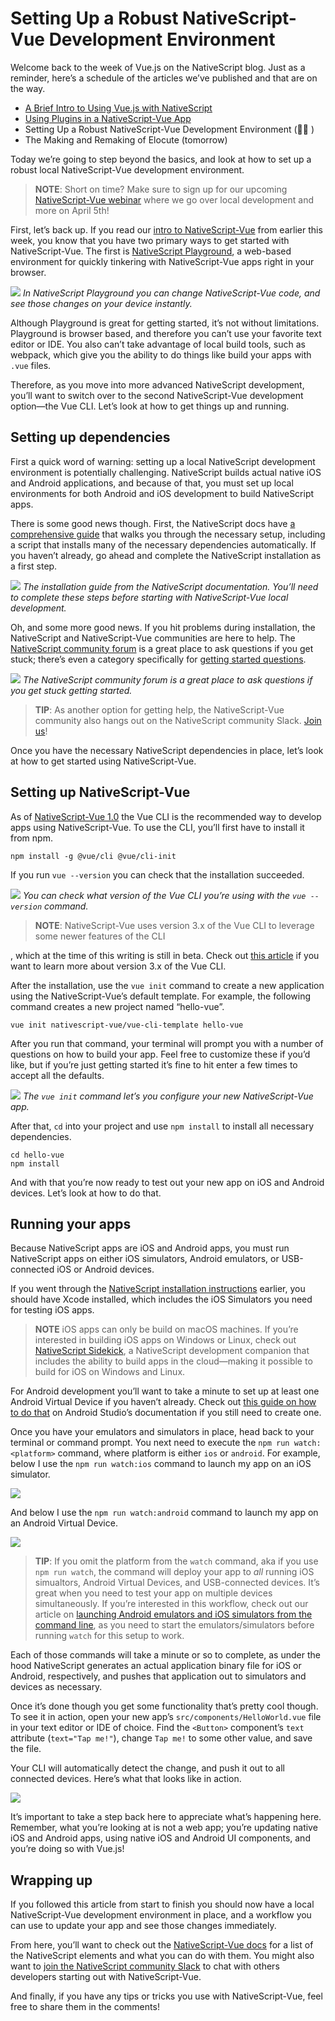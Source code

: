 # Setting Up a Robust NativeScript-Vue Development Environment

Welcome back to the week of Vue.js on the NativeScript blog. Just as a reminder, here’s a schedule of the articles we’ve published and that are on the way.

* [A Brief Intro to Using Vue.js with NativeScript](https://www.nativescript.org/blog/a-brief-intro-to-using-vue-with-nativescript)
* [Using Plugins in a NativeScript-Vue App](https://www.nativescript.org/blog/using-plugins-in-a-nativescript-vue-app)
* Setting Up a Robust NativeScript-Vue Development Environment (👋🏻 )
* The Making and Remaking of Elocute (tomorrow)

Today we’re going to step beyond the basics, and look at how to set up a robust local NativeScript-Vue development environment.

> **NOTE**: Short on time? Make sure to sign up for our upcoming [NativeScript-Vue webinar](https://register.gotowebinar.com/register/9059771692589680643?source=week-of-vue) where we go over local development and more on April 5th!

First, let’s back up. If you read our [intro to NativeScript-Vue](https://www.nativescript.org/blog/a-brief-intro-to-using-vue-with-nativescript) from earlier this week, you know that you have two primary ways to get started with NativeScript-Vue. The first is [NativeScript Playground](https://www.nativescript.org/blog/a-brief-intro-to-using-vue-with-nativescript#playground), a web-based environment for quickly tinkering with NativeScript-Vue apps right in your browser.

![](playground.gif)
_In NativeScript Playground you can change NativeScript-Vue code, and see those changes on your device instantly._

Although Playground is great for getting started, it’s not without limitations. Playground is browser based, and therefore you can’t use your favorite text editor or IDE. You also can’t take advantage of local build tools, such as webpack, which give you the ability to do things like build your apps with `.vue` files.

Therefore, as you move into more advanced NativeScript development, you’ll want to switch over to the second NativeScript-Vue development option—the Vue CLI. Let’s look at how to get things up and running.

## Setting up dependencies

First a quick word of warning: setting up a local NativeScript development environment is potentially challenging. NativeScript builds actual native iOS and Android applications, and because of that, you must set up local environments for both Android and iOS development to build NativeScript apps.

There is some good news though. First, the NativeScript docs have [a comprehensive guide](https://docs.nativescript.org/start/quick-setup) that walks you through the necessary setup, including a script that installs many of the necessary dependencies automatically. If you haven’t already, go ahead and complete the NativeScript installation as a first step.

![](setup.png)
_The installation guide from the NativeScript documentation. You’ll need to complete these steps before starting with NativeScript-Vue local development._

Oh, and some more good news. If you hit problems during installation, the NativeScript and NativeScript-Vue communities are here to help. The [NativeScript community forum](https://discourse.nativescript.org/) is a great place to ask questions if you get stuck; there’s even a category specifically for [getting started questions](https://discourse.nativescript.org/c/getting-started).

![](forum.png)
_The NativeScript community forum is a great place to ask questions if you get stuck getting started._

> **TIP**: As another option for getting help, the NativeScript-Vue community also hangs out on the NativeScript community Slack. [Join us](https://developer.telerik.com/wp-login.php?action=slack-invitation)!

Once you have the necessary NativeScript dependencies in place, let’s look at how to get started using NativeScript-Vue.

## Setting up NativeScript-Vue

As of [NativeScript-Vue 1.0](https://nativescript-vue.org/blog/nativescript-vue-1.0-and-a-new-site/) the Vue CLI is the recommended way to develop apps using NativeScript-Vue. To use the CLI, you’ll first have to install it from npm.

```
npm install -g @vue/cli @vue/cli-init
```

If you run `vue --version` you can check that the installation succeeded.

![](vue-version.png)
_You can check what version of the Vue CLI you’re using with the `vue --version` command._

> **NOTE**: NativeScript-Vue uses version 3.x of the Vue CLI to leverage some newer features of the CLI

, which at the time of this writing is still in beta. Check out [this article](https://alligator.io/vuejs/using-new-vue-cli-3/) if you want to learn more about version 3.x of the Vue CLI.

After the installation, use the `vue init` command to create a new application using the NativeScript-Vue’s default template. For example, the following command creates a new project named “hello-vue”.

```
vue init nativescript-vue/vue-cli-template hello-vue
```

After you run that command, your terminal will prompt you with a number of questions on how to build your app. Feel free to customize these if you’d like, but if you’re just getting started it’s fine to hit enter a few times to accept all the defaults.

![](vue-new-app.png)
_The `vue init` command let’s you configure your new NativeScript-Vue app._

After that, `cd` into your project and use `npm install` to install all necessary dependencies.

```
cd hello-vue
npm install
```

And with that you’re now ready to test out your new app on iOS and Android devices. Let’s look at how to do that.

## Running your apps

Because NativeScript apps are iOS and Android apps, you must run NativeScript apps on either iOS simulators, Android emulators, or USB-connected iOS or Android devices.

If you went through the [NativeScript installation instructions](https://docs.nativescript.org/start/quick-setup) earlier, you should have Xcode installed, which includes the iOS Simulators you need for testing iOS apps.

> **NOTE** iOS apps can only be build on macOS machines. If you’re interested in building iOS apps on Windows or Linux, check out [NativeScript Sidekick](https://www.nativescript.org/nativescript-sidekick), a NativeScript development companion that includes the ability to build apps in the cloud—making it possible to build for iOS on Windows and Linux.

For Android development you’ll want to take a minute to set up at least one Android Virtual Device if you haven’t already. Check out [this guide on how to do that](https://developer.android.com/studio/run/managing-avds.html) on Android Studio’s documentation if you still need to create one.

Once you have your emulators and simulators in place, head back to your terminal or command prompt. You next need to execute the `npm run watch:<platform>` command, where platform is either `ios` or `android`. For example, below I use the `npm run watch:ios` command to launch my app on an iOS simulator.

![](ios-dev.png)

And below I use the `npm run watch:android` command to launch my app on an Android Virtual Device.

![](android-dev.png)

> **TIP**: If you omit the platform from the `watch` command, aka if you use `npm run watch`, the command will deploy your app to _all_ running iOS simualtors, Android Virtual Devices, and USB-connected devices. It’s great when you need to test your app on multiple devices simultaneously. If you’re interested in this workflow, check out our article on [launching Android emulators and iOS simulators from the command line](https://developer.telerik.com/topics/mobile-development/launch-android-emulators-ios-simulators-command-line/), as you need to start the emulators/simulators before running `watch` for this setup to work.

Each of those commands will take a minute or so to complete, as under the hood NativeScript generates an actual application binary file for iOS or Android, respectively, and pushes that application out to simulators and devices as necessary.

Once it’s done though you get some functionality that’s pretty cool though. To see it in action, open your new app’s `src/components/HelloWorld.vue` file in your text editor or IDE of choice. Find the `<Button>` component’s `text` attribute (`text="Tap me!"`), change `Tap me!` to some other value, and save the file.

Your CLI will automatically detect the change, and push it out to all connected devices. Here’s what that looks like in action.

![](cli.gif)

It’s important to take a step back here to appreciate what’s happening here. Remember, what you’re looking at is not a web app; you’re updating native iOS and Android apps, using native iOS and Android UI components, and you’re doing so with Vue.js!

## Wrapping up

If you followed this article from start to finish you should now have a local NativeScript-Vue development environment in place, and a workflow you can use to update your app and see those changes immediately.

From here, you’ll want to check out the [NativeScript-Vue docs](https://nativescript-vue.org/en/docs/introduction/) for a list of the NativeScript elements and what you can do with them. You might also want to [join the NativeScript community Slack](https://developer.telerik.com/wp-login.php?action=slack-invitation) to chat with others developers starting out with NativeScript-Vue.

And finally, if you have any tips or tricks you use with NativeScript-Vue, feel free to share them in the comments!